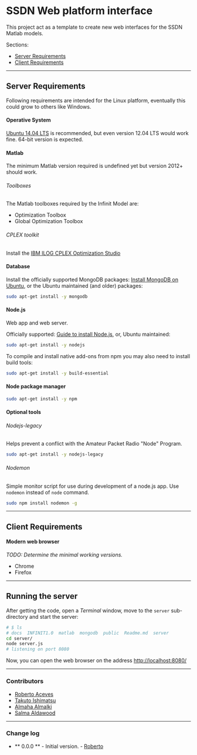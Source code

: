 # SSDN Web platform interface

This project act as a template to create new web interfaces for the SSDN Matlab models.

Sections:
* [Server Requirements](#server-requirements)
* [Client Requirements](#client-requirements)

---

## Server Requirements
Following requirements are intended for the Linux platform, eventually this could grow to others like Windows.

#### Operative System
[Ubuntu 14.04 LTS][ubuntu14] is recommended, but even version 12.04 LTS would work fine.
64-bit version is expected.

#### Matlab
The minimum Matlab version required is undefined yet but version 2012+ should work.

###### Toolboxes
The Matlab toolboxes required by the Infinit Model are:
* Optimization Toolbox
* Global Optimization Toolbox

###### CPLEX toolkit
Install the [IBM ILOG CPLEX Optimization Studio][cplex]


#### Database
Install the officially supported MongoDB packages: [Install MongoDB on Ubuntu][install-mongodb-on-ubuntu],
or
the Ubuntu maintained (and older) packages:
```sh
sudo apt-get install -y mongodb
```

#### Node.js
Web app and web server.

Officially supported: [Guide to install Node.js][installing-node.js-via-package-manager],
or, Ubuntu maintained:
```sh
sudo apt-get install -y nodejs
```

To compile and install native add-ons from npm you may also need to install build tools:

```sh
sudo apt-get install -y build-essential
```

#### Node package manager
```sh
sudo apt-get install -y npm
```

#### Optional tools

###### Nodejs-legacy
Helps prevent a conflict with the Amateur Packet Radio "Node" Program.
```sh
sudo apt-get install -y nodejs-legacy
```

###### Nodemon
Simple monitor script for use during development of a node.js app. Use `nodemon` instead of `node` command.
```sh
sudo npm install nodemon -g
```


---

## Client Requirements

#### Modern web browser
*TODO: Determine the minimal working versions.*

* Chrome
* Firefox

----

## Running the server
After getting the code, open a _Terminal_ window, move to the `server` sub-directory and start the server:
```sh
# $ ls
# docs  INFINIT1.0  matlab  mongodb  public  Readme.md  server
cd server/
node server.js
# listening on port 8080
```

Now, you can open the web browser on the address [http://localhost:8080/](http://localhost:8080/)

----
### Contributors

* [Roberto Aceves][roberto]
* [Takuto Ishimatsu][tak]
* [Almaha Almalki][maha]
* [Salma Aldawood][salma]

[roberto]:<mailto:aceves@mit.edu>
[tak]:<mailto:takuto@mit.edu>
[maha]:<mailto:almaha@mit.edu>
[salma]:<mailto:s.aldawood@cces-kacst-mit.org>

----

### Change log

*  ** 0.0.0 ** - Initial version. - [Roberto][roberto]



[ubuntu14]:http://releases.ubuntu.com/14.04/
[install-mongodb-on-ubuntu]:http://docs.mongodb.org/manual/tutorial/install-mongodb-on-ubuntu/
[installing-node.js-via-package-manager]:https://github.com/joyent/node/wiki/installing-node.js-via-package-manager
[cplex]:http://www-03.ibm.com/software/products/en/ibmilogcpleoptistud


